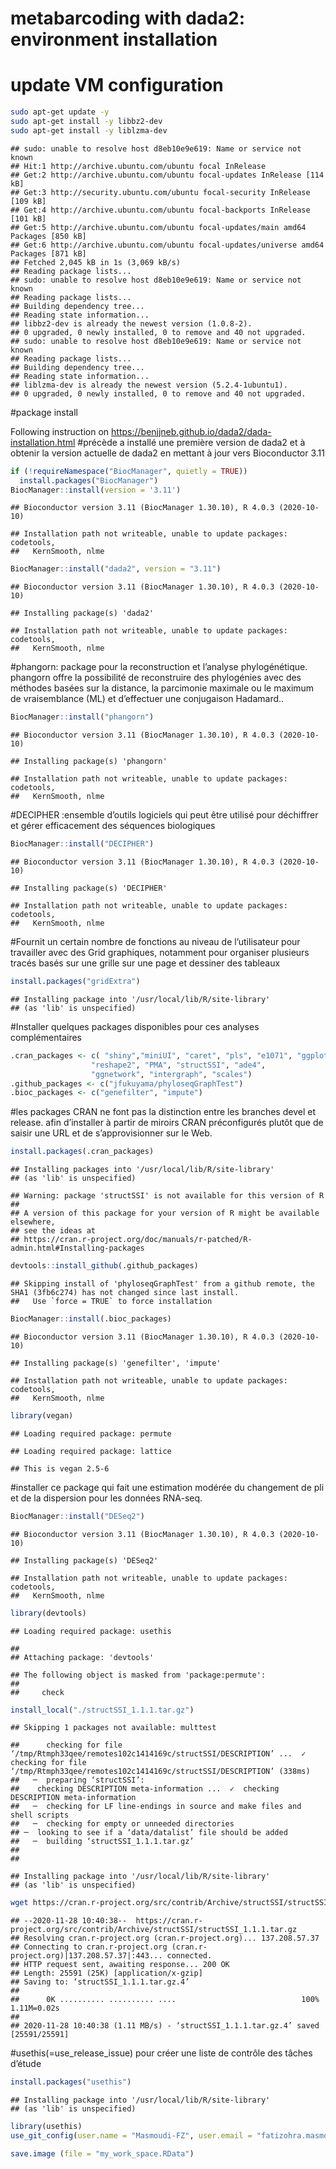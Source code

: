 metabarcoding with dada2: environment installation
================

# update VM configuration

``` bash
sudo apt-get update -y 
sudo apt-get install -y libbz2-dev
sudo apt-get install -y liblzma-dev
```

    ## sudo: unable to resolve host d8eb10e9e619: Name or service not known
    ## Hit:1 http://archive.ubuntu.com/ubuntu focal InRelease
    ## Get:2 http://archive.ubuntu.com/ubuntu focal-updates InRelease [114 kB]
    ## Get:3 http://security.ubuntu.com/ubuntu focal-security InRelease [109 kB]
    ## Get:4 http://archive.ubuntu.com/ubuntu focal-backports InRelease [101 kB]
    ## Get:5 http://archive.ubuntu.com/ubuntu focal-updates/main amd64 Packages [850 kB]
    ## Get:6 http://archive.ubuntu.com/ubuntu focal-updates/universe amd64 Packages [871 kB]
    ## Fetched 2,045 kB in 1s (3,069 kB/s)
    ## Reading package lists...
    ## sudo: unable to resolve host d8eb10e9e619: Name or service not known
    ## Reading package lists...
    ## Building dependency tree...
    ## Reading state information...
    ## libbz2-dev is already the newest version (1.0.8-2).
    ## 0 upgraded, 0 newly installed, 0 to remove and 40 not upgraded.
    ## sudo: unable to resolve host d8eb10e9e619: Name or service not known
    ## Reading package lists...
    ## Building dependency tree...
    ## Reading state information...
    ## liblzma-dev is already the newest version (5.2.4-1ubuntu1).
    ## 0 upgraded, 0 newly installed, 0 to remove and 40 not upgraded.

\#package install

Following instruction on
<https://benjjneb.github.io/dada2/dada-installation.html> \#précède a
installé une première version de dada2 et à obtenir la version actuelle
de dada2 en mettant à jour vers Bioconductor 3.11

``` r
if (!requireNamespace("BiocManager", quietly = TRUE))
  install.packages("BiocManager")
BiocManager::install(version = '3.11')
```

    ## Bioconductor version 3.11 (BiocManager 1.30.10), R 4.0.3 (2020-10-10)

    ## Installation path not writeable, unable to update packages: codetools,
    ##   KernSmooth, nlme

``` r
BiocManager::install("dada2", version = "3.11")
```

    ## Bioconductor version 3.11 (BiocManager 1.30.10), R 4.0.3 (2020-10-10)

    ## Installing package(s) 'dada2'

    ## Installation path not writeable, unable to update packages: codetools,
    ##   KernSmooth, nlme

\#phangorn: package pour la reconstruction et l’analyse phylogénétique.
phangorn offre la possibilité de reconstruire des phylogénies avec des
méthodes basées sur la distance, la parcimonie maximale ou le maximum
de vraisemblance (ML) et d’effectuer une conjugaison Hadamard..

``` r
BiocManager::install("phangorn")
```

    ## Bioconductor version 3.11 (BiocManager 1.30.10), R 4.0.3 (2020-10-10)

    ## Installing package(s) 'phangorn'

    ## Installation path not writeable, unable to update packages: codetools,
    ##   KernSmooth, nlme

\#DECIPHER :ensemble d’outils logiciels qui peut être utilisé pour
déchiffrer et gérer efficacement des séquences biologiques

``` r
BiocManager::install("DECIPHER")
```

    ## Bioconductor version 3.11 (BiocManager 1.30.10), R 4.0.3 (2020-10-10)

    ## Installing package(s) 'DECIPHER'

    ## Installation path not writeable, unable to update packages: codetools,
    ##   KernSmooth, nlme

\#Fournit un certain nombre de fonctions au niveau de l’utilisateur pour
travailler avec des Grid graphiques, notamment pour organiser plusieurs
tracés basés sur une grille sur une page et dessiner des tableaux

``` r
install.packages("gridExtra")
```

    ## Installing package into '/usr/local/lib/R/site-library'
    ## (as 'lib' is unspecified)

\#Installer quelques packages disponibles pour ces analyses
complémentaires

``` r
.cran_packages <- c( "shiny","miniUI", "caret", "pls", "e1071", "ggplot2", "randomForest", "dplyr", "ggrepel", "nlme", "devtools",
                  "reshape2", "PMA", "structSSI", "ade4",
                  "ggnetwork", "intergraph", "scales")
.github_packages <- c("jfukuyama/phyloseqGraphTest")
.bioc_packages <- c("genefilter", "impute")
```

\#les packages CRAN ne font pas la distinction entre les branches devel
et release. afin d’installer à partir de miroirs CRAN préconfigurés
plutôt que de saisir une URL et de s’approvisionner sur le Web.

``` r
install.packages(.cran_packages)
```

    ## Installing packages into '/usr/local/lib/R/site-library'
    ## (as 'lib' is unspecified)

    ## Warning: package 'structSSI' is not available for this version of R
    ## 
    ## A version of this package for your version of R might be available elsewhere,
    ## see the ideas at
    ## https://cran.r-project.org/doc/manuals/r-patched/R-admin.html#Installing-packages

``` r
devtools::install_github(.github_packages)
```

    ## Skipping install of 'phyloseqGraphTest' from a github remote, the SHA1 (3fb6c274) has not changed since last install.
    ##   Use `force = TRUE` to force installation

``` r
BiocManager::install(.bioc_packages)
```

    ## Bioconductor version 3.11 (BiocManager 1.30.10), R 4.0.3 (2020-10-10)

    ## Installing package(s) 'genefilter', 'impute'

    ## Installation path not writeable, unable to update packages: codetools,
    ##   KernSmooth, nlme

``` r
library(vegan)
```

    ## Loading required package: permute

    ## Loading required package: lattice

    ## This is vegan 2.5-6

\#installer ce package qui fait une estimation modérée du changement de
pli et de la dispersion pour les données RNA-seq.

``` r
BiocManager::install("DESeq2")
```

    ## Bioconductor version 3.11 (BiocManager 1.30.10), R 4.0.3 (2020-10-10)

    ## Installing package(s) 'DESeq2'

    ## Installation path not writeable, unable to update packages: codetools,
    ##   KernSmooth, nlme

``` r
library(devtools)
```

    ## Loading required package: usethis

    ## 
    ## Attaching package: 'devtools'

    ## The following object is masked from 'package:permute':
    ## 
    ##     check

``` r
install_local("./structSSI_1.1.1.tar.gz")
```

    ## Skipping 1 packages not available: multtest

    ##      checking for file ‘/tmp/Rtmph33qee/remotes102c1414169c/structSSI/DESCRIPTION’ ...  ✓  checking for file ‘/tmp/Rtmph33qee/remotes102c1414169c/structSSI/DESCRIPTION’ (338ms)
    ##   ─  preparing ‘structSSI’:
    ##    checking DESCRIPTION meta-information ...  ✓  checking DESCRIPTION meta-information
    ##   ─  checking for LF line-endings in source and make files and shell scripts
    ##   ─  checking for empty or unneeded directories
    ## ─  looking to see if a ‘data/datalist’ file should be added
    ##   ─  building ‘structSSI_1.1.1.tar.gz’
    ##      
    ## 

    ## Installing package into '/usr/local/lib/R/site-library'
    ## (as 'lib' is unspecified)

``` bash
wget https://cran.r-project.org/src/contrib/Archive/structSSI/structSSI_1.1.1.tar.gz
```

    ## --2020-11-28 10:40:38--  https://cran.r-project.org/src/contrib/Archive/structSSI/structSSI_1.1.1.tar.gz
    ## Resolving cran.r-project.org (cran.r-project.org)... 137.208.57.37
    ## Connecting to cran.r-project.org (cran.r-project.org)|137.208.57.37|:443... connected.
    ## HTTP request sent, awaiting response... 200 OK
    ## Length: 25591 (25K) [application/x-gzip]
    ## Saving to: ‘structSSI_1.1.1.tar.gz.4’
    ## 
    ##      0K .......... .......... ....                            100% 1.11M=0.02s
    ## 
    ## 2020-11-28 10:40:38 (1.11 MB/s) - ‘structSSI_1.1.1.tar.gz.4’ saved [25591/25591]

\#usethis(=use\_release\_issue) pour créer une liste de contrôle des
tâches d’étude

``` r
install.packages("usethis")
```

    ## Installing package into '/usr/local/lib/R/site-library'
    ## (as 'lib' is unspecified)

``` r
library(usethis)
use_git_config(user.name = "Masmoudi-FZ", user.email = "fatizohra.masmoudi@gmail.com")
```

``` r
save.image (file = "my_work_space.RData")
```
